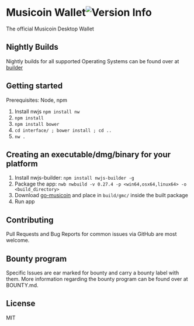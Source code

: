 # Musicoin Wallet![Version Info](https://img.shields.io/badge/version-1.0-61008A.svg?style=flat-square&colorA=FFD000&colorB=27053E&label=Musicoin-Wallet)

The official Musicoin Desktop Wallet

## Nightly Builds

Nightly builds for all supported Operating Systems can be found over at [builder](builder.musicoin.org)

## Getting started

Prerequisites: Node, npm
1. Install nwjs `npm install nw`
2. `npm install`
3. `npm install bower`
4. `cd interface/ ; bower install ; cd ..`
3. `nw .`

## Creating an executable/dmg/binary for your platform

1. Install nwjs-builder: `npm install nwjs-builder -g`
2. Package the app: `nwb nwbuild -v 0.27.4 -p <win64,osx64,linux64> -o <build_directory>`
3. Download [go-musicoin](https://github.com/Musicoin/go-musicoin/releases) and place in `build/gmc/` inside the built package
4. Run app

## Contributing

Pull Requests and Bug Reports for common issues via GitHub are most welcome.

## Bounty program

Specific Issues are ear marked for bounty and carry a bounty label with them. More information regarding the bounty program can be found over at BOUNTY.md.

## License

MIT
